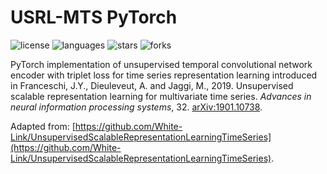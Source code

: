 # USRL-MTS PyTorch

![license](https://img.shields.io/github/license/flaviagiammarino/usrl-mts-pytorch?color=green)
![languages](https://img.shields.io/github/languages/top/flaviagiammarino/usrl-mts-pytorch?color=blue)
![stars](https://img.shields.io/github/stars/flaviagiammarino/usrl-mts-pytorch?color=yellow)
![forks](https://img.shields.io/github/forks/flaviagiammarino/usrl-mts-pytorch?color=orange)

PyTorch implementation of unsupervised temporal convolutional network encoder with triplet loss for time series representation 
learning introduced in Franceschi, J.Y., Dieuleveut, A. and Jaggi, M., 2019. Unsupervised scalable representation learning for 
multivariate time series. *Advances in neural information processing systems*, 32. [arXiv:1901.10738](https://arxiv.org/abs/1901.10738).

Adapted from: [https://github.com/White-Link/UnsupervisedScalableRepresentationLearningTimeSeries](https://github.com/White-Link/UnsupervisedScalableRepresentationLearningTimeSeries).

